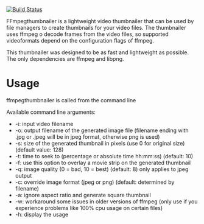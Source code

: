 [![Build Status](https://travis-ci.org/dirkvdb/ffmpegthumbnailer.svg?branch=master)](https://travis-ci.org/dirkvdb/ffmpegthumbnailer)

FFmpegthumbnailer is a lightweight video thumbnailer that can be used by file
managers to create thumbnails for your video files. The thumbnailer uses ffmpeg
o decode frames from the video files, so supported videoformats depend on the
configuration flags of ffmpeg.

This thumbnailer was designed to be as fast and lightweight as possible. The
only dependencies are ffmpeg and libpng.

# Usage #
ffmpegthumbnailer is called from the command line

Available command line arguments:
  * -i: input video filename
  * -o: output filename of the generated image file (filename ending with .jpg or .jpeg will be in jpeg format, otherwise png is used)
  * -s: size of the generated thumbnail in pixels (use 0 for original size) (default value: 128)
  * -t: time to seek to (percentage or absolute time hh:mm:ss) (default: 10)
  * -f: use this option to overlay a movie strip on the generated thumbnail
  * -q: image quality (0 = bad, 10 = best) (default: 8) only applies to jpeg output
  * -c: override image format (jpeg or png) (default: determined by filename)
  * -a: ignore aspect ratio and generate square thumbnail
  * -w: workaround some issues in older versions of ffmpeg (only use if you experience problems like 100% cpu usage on certain files)
  * -h: display the usage
